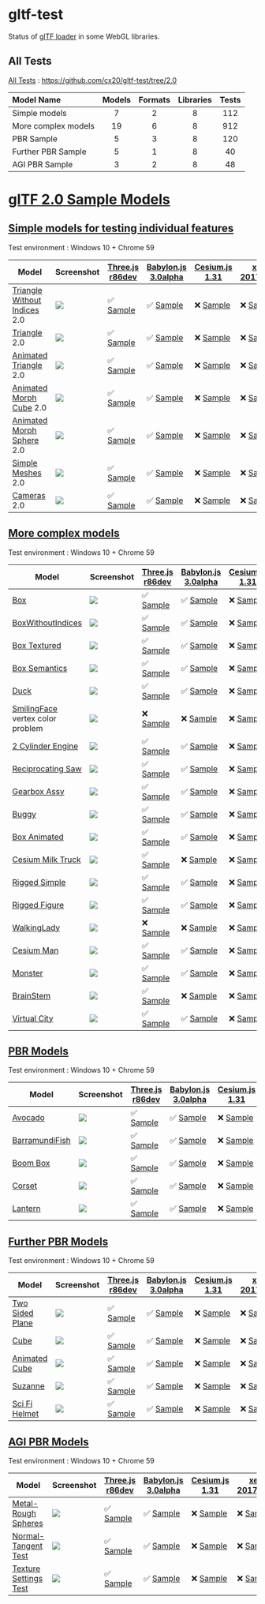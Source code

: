# gltf-test

Status of [glTF loader](https://github.com/KhronosGroup/glTF#webgl-engines) in some WebGL libraries.

## All Tests

[All Tests]( https://cdn.rawgit.com/cx20/gltf-test/0ece75c19338a1e699e7c2e80d115bd76eb2df4d/index.html ) : https://github.com/cx20/gltf-test/tree/2.0

|Model Name           |Models  |Formats  |Libraries|Tests|
|:--------------------|:------:|:-------:|:-------:|:---:|
|Simple models        |   7    |   2     |    8    | 112 |
|More complex models  |  19    |   6     |    8    | 912 |
|PBR Sample           |   5    |   3     |    8    | 120 |
|Further PBR Sample   |   5    |   1     |    8    |  40 |
|AGI PBR Sample       |   3    |   2     |    8    |  48 |


# [glTF 2.0 Sample Models](https://github.com/KhronosGroup/glTF-Sample-Models/blob/master/2.0/README.md#gltf-20-sample-models)

## [Simple models for testing individual features](https://github.com/KhronosGroup/glTF-Sample-Models/blob/master/2.0/README.md#simple-models-for-testing-individual-features)

Test environment : Windows 10 + Chrome 59

|Model                                                                 |Screenshot                                                          |[Three.js r86dev](https://github.com/mrdoob/three.js/tree/dev/examples/js/loaders/GLTF2Loader.js)                                                                                                             |[Babylon.js 3.0alpha](https://github.com/BabylonJS/Babylon.js/tree/master/loaders/src/glTF)                                                                                                                           |[Cesium.js 1.31](https://github.com/AnalyticalGraphicsInc/cesium/)                                                                                                                                      |[xeogl 2017.04.24](https://github.com/xeolabs/xeogl/tree/master/src/models/gltf)                                                                                                             |[GLBoost r2dev](https://github.com/emadurandal/GLBoost/blob/master/src/js/middle_level/loader/GLTFLoader.js)                                                                                                  |[Grimoire.js 2017.06.21](https://github.com/GrimoireGL/grimoirejs-gltf)                                                                                                                                          |
|----------------------------------------------------------------------|--------------------------------------------------------------------|--------------------------------------------------------------------------------------------------------------------------------------------------------------------------------------------------------------|----------------------------------------------------------------------------------------------------------------------------------------------------------------------------------------------------------------------|--------------------------------------------------------------------------------------------------------------------------------------------------------------------------------------------------------|---------------------------------------------------------------------------------------------------------------------------------------------------------------------------------------------|--------------------------------------------------------------------------------------------------------------------------------------------------------------------------------------------------------------|-----------------------------------------------------------------------------------------------------------------------------------------------------------------------------------------------------------------|
|[Triangle Without Indices](tutorialModels/TriangleWithoutIndices) 2.0 |![](tutorialModels/TriangleWithoutIndices/screenshot/screenshot.png)|:white_check_mark: [Sample](https://cdn.rawgit.com/cx20/gltf-test/0ece75c19338a1e699e7c2e80d115bd76eb2df4d/examples/threejs/index.html?category=tutorialModels&model=TriangleWithoutIndices&scale=1&type=glTF)|:white_check_mark: [Sample](https://cdn.rawgit.com/cx20/gltf-test/0ece75c19338a1e699e7c2e80d115bd76eb2df4d/examples/babylonjs/index.html?category=tutorialModels&model=TriangleWithoutIndices&scale=1&type=glTF)      |:x: [Sample](https://cdn.rawgit.com/cx20/gltf-test/0ece75c19338a1e699e7c2e80d115bd76eb2df4d/examples/cesium/index.html?category=tutorialModels&model=TriangleWithoutIndices&scale=1&type=glTF)          |:x: [Sample](https://cdn.rawgit.com/cx20/gltf-test/0ece75c19338a1e699e7c2e80d115bd76eb2df4d/examples/xeogl/index.html?category=tutorialModels&model=TriangleWithoutIndices&scale=1&type=glTF)|:x: [Sample](https://cdn.rawgit.com/cx20/gltf-test/0ece75c19338a1e699e7c2e80d115bd76eb2df4d/examples/glboost/index.html?category=tutorialModels&model=TriangleWithoutIndices&scale=1&type=glTF)               |:white_check_mark: [Sample](https://cdn.rawgit.com/cx20/gltf-test/0ece75c19338a1e699e7c2e80d115bd76eb2df4d/examples/grimoiregl/index.html?category=tutorialModels&model=TriangleWithoutIndices&scale=1&type=glTF)|
|[Triangle](tutorialModels/Triangle) 2.0                               |![](tutorialModels/Triangle/screenshot/screenshot.png)              |:white_check_mark: [Sample](https://cdn.rawgit.com/cx20/gltf-test/0ece75c19338a1e699e7c2e80d115bd76eb2df4d/examples/threejs/index.html?category=tutorialModels&model=Triangle&scale=1&type=glTF)              |:white_check_mark: [Sample](https://cdn.rawgit.com/cx20/gltf-test/0ece75c19338a1e699e7c2e80d115bd76eb2df4d/examples/babylonjs/index.html?category=tutorialModels&model=Triangle&scale=1&type=glTF)                    |:x: [Sample](https://cdn.rawgit.com/cx20/gltf-test/0ece75c19338a1e699e7c2e80d115bd76eb2df4d/examples/cesium/index.html?category=tutorialModels&model=Triangle&scale=1&type=glTF)                        |:x: [Sample](https://cdn.rawgit.com/cx20/gltf-test/0ece75c19338a1e699e7c2e80d115bd76eb2df4d/examples/xeogl/index.html?category=tutorialModels&model=Triangle&scale=1&type=glTF)              |:x: [Sample](https://cdn.rawgit.com/cx20/gltf-test/0ece75c19338a1e699e7c2e80d115bd76eb2df4d/examples/glboost/index.html?category=tutorialModels&model=Triangle&scale=1&type=glTF)                             |:white_check_mark: [Sample](https://cdn.rawgit.com/cx20/gltf-test/0ece75c19338a1e699e7c2e80d115bd76eb2df4d/examples/grimoiregl/index.html?category=tutorialModels&model=Triangle&scale=1&type=glTF)              |
|[Animated Triangle](tutorialModels/AnimatedTriangle) 2.0              |![](tutorialModels/AnimatedTriangle/screenshot/screenshot.gif)      |:white_check_mark: [Sample](https://cdn.rawgit.com/cx20/gltf-test/0ece75c19338a1e699e7c2e80d115bd76eb2df4d/examples/threejs/index.html?category=tutorialModels&model=AnimatedTriangle&scale=1&type=glTF)      |:white_check_mark: [Sample](https://cdn.rawgit.com/cx20/gltf-test/0ece75c19338a1e699e7c2e80d115bd76eb2df4d/examples/babylonjs/index.html?category=tutorialModels&model=AnimatedTriangle&scale=1&type=glTF)            |:x: [Sample](https://cdn.rawgit.com/cx20/gltf-test/0ece75c19338a1e699e7c2e80d115bd76eb2df4d/examples/cesium/index.html?category=tutorialModels&model=AnimatedTriangle&scale=1&type=glTF)                |:x: [Sample](https://cdn.rawgit.com/cx20/gltf-test/0ece75c19338a1e699e7c2e80d115bd76eb2df4d/examples/xeogl/index.html?category=tutorialModels&model=AnimatedTriangle&scale=1&type=glTF)      |:x: [Sample](https://cdn.rawgit.com/cx20/gltf-test/0ece75c19338a1e699e7c2e80d115bd76eb2df4d/examples/glboost/index.html?category=tutorialModels&model=AnimatedTriangle&scale=1&type=glTF)                     |:x: [Sample](https://cdn.rawgit.com/cx20/gltf-test/0ece75c19338a1e699e7c2e80d115bd76eb2df4d/examples/grimoiregl/index.html?category=tutorialModels&model=AnimatedTriangle&scale=1&type=glTF)                     |
|[Animated Morph Cube](tutorialModels/AnimatedMorphCube) 2.0           |![](tutorialModels/AnimatedMorphCube/screenshot/screenshot.gif)     |:white_check_mark: [Sample](https://cdn.rawgit.com/cx20/gltf-test/0ece75c19338a1e699e7c2e80d115bd76eb2df4d/examples/threejs/index.html?category=tutorialModels&model=AnimatedMorphCube&scale=1&type=glTF)     |:white_check_mark: [Sample](https://cdn.rawgit.com/cx20/gltf-test/0ece75c19338a1e699e7c2e80d115bd76eb2df4d/examples/babylonjs/index.html?category=tutorialModels&model=AnimatedMorphCube&scale=1&type=glTF)           |:x: [Sample](https://cdn.rawgit.com/cx20/gltf-test/0ece75c19338a1e699e7c2e80d115bd76eb2df4d/examples/cesium/index.html?category=tutorialModels&model=AnimatedMorphCube&scale=1&type=glTF)               |:x: [Sample](https://cdn.rawgit.com/cx20/gltf-test/0ece75c19338a1e699e7c2e80d115bd76eb2df4d/examples/xeogl/index.html?category=tutorialModels&model=AnimatedMorphCube&scale=1&type=glTF)     |:x: [Sample](https://cdn.rawgit.com/cx20/gltf-test/0ece75c19338a1e699e7c2e80d115bd76eb2df4d/examples/glboost/index.html?category=tutorialModels&model=AnimatedMorphCube&scale=1&type=glTF)                    |:x: [Sample](https://cdn.rawgit.com/cx20/gltf-test/0ece75c19338a1e699e7c2e80d115bd76eb2df4d/examples/grimoiregl/index.html?category=tutorialModels&model=AnimatedMorphCube&scale=1&type=glTF)                    |
|[Animated Morph Sphere](tutorialModels/AnimatedMorphSphere) 2.0       |![](tutorialModels/AnimatedMorphSphere/screenshot/screenshot.gif)   |:white_check_mark: [Sample](https://cdn.rawgit.com/cx20/gltf-test/0ece75c19338a1e699e7c2e80d115bd76eb2df4d/examples/threejs/index.html?category=tutorialModels&model=AnimatedMorphSphere&scale=1&type=glTF)   |:white_check_mark: [Sample](https://cdn.rawgit.com/cx20/gltf-test/0ece75c19338a1e699e7c2e80d115bd76eb2df4d/examples/babylonjs/index.html?category=tutorialModels&model=AnimatedMorphSphere&scale=1&type=glTF)         |:x: [Sample](https://cdn.rawgit.com/cx20/gltf-test/0ece75c19338a1e699e7c2e80d115bd76eb2df4d/examples/cesium/index.html?category=tutorialModels&model=AnimatedMorphSphere&scale=1&type=glTF)             |:x: [Sample](https://cdn.rawgit.com/cx20/gltf-test/0ece75c19338a1e699e7c2e80d115bd76eb2df4d/examples/xeogl/index.html?category=tutorialModels&model=AnimatedMorphSphere&scale=1&type=glTF)   |:x: [Sample](https://cdn.rawgit.com/cx20/gltf-test/0ece75c19338a1e699e7c2e80d115bd76eb2df4d/examples/glboost/index.html?category=tutorialModels&model=AnimatedMorphSphere&scale=1&type=glTF)                  |:x: [Sample](https://cdn.rawgit.com/cx20/gltf-test/0ece75c19338a1e699e7c2e80d115bd76eb2df4d/examples/grimoiregl/index.html?category=tutorialModels&model=AnimatedMorphSphere&scale=1&type=glTF)                  |
|[Simple Meshes](tutorialModels/SimpleMeshes) 2.0                      |![](tutorialModels/SimpleMeshes/screenshot/screenshot.png)          |:white_check_mark: [Sample](https://cdn.rawgit.com/cx20/gltf-test/0ece75c19338a1e699e7c2e80d115bd76eb2df4d/examples/threejs/index.html?category=tutorialModels&model=SimpleMeshes&scale=1&type=glTF)          |:white_check_mark: [Sample](https://cdn.rawgit.com/cx20/gltf-test/0ece75c19338a1e699e7c2e80d115bd76eb2df4d/examples/babylonjs/index.html?category=tutorialModels&model=SimpleMeshes&scale=1&type=glTF)                |:x: [Sample](https://cdn.rawgit.com/cx20/gltf-test/0ece75c19338a1e699e7c2e80d115bd76eb2df4d/examples/cesium/index.html?category=tutorialModels&model=SimpleMeshes&scale=1&type=glTF)                    |:x: [Sample](https://cdn.rawgit.com/cx20/gltf-test/0ece75c19338a1e699e7c2e80d115bd76eb2df4d/examples/xeogl/index.html?category=tutorialModels&model=SimpleMeshes&scale=1&type=glTF)          |:x: [Sample](https://cdn.rawgit.com/cx20/gltf-test/0ece75c19338a1e699e7c2e80d115bd76eb2df4d/examples/glboost/index.html?category=tutorialModels&model=SimpleMeshes&scale=1&type=glTF)                         |:white_check_mark: [Sample](https://cdn.rawgit.com/cx20/gltf-test/0ece75c19338a1e699e7c2e80d115bd76eb2df4d/examples/grimoiregl/index.html?category=tutorialModels&model=SimpleMeshes&scale=1&type=glTF)          |
|[Cameras](tutorialModels/Cameras) 2.0                                 |![](tutorialModels/Cameras/screenshot/screenshot.png)               |:white_check_mark: [Sample](https://cdn.rawgit.com/cx20/gltf-test/0ece75c19338a1e699e7c2e80d115bd76eb2df4d/examples/threejs/index.html?category=tutorialModels&model=Cameras&scale=1&type=glTF)               |:white_check_mark: [Sample](https://cdn.rawgit.com/cx20/gltf-test/0ece75c19338a1e699e7c2e80d115bd76eb2df4d/examples/babylonjs/index.html?category=tutorialModels&model=Cameras&scale=1&type=glTF)                     |:x: [Sample](https://cdn.rawgit.com/cx20/gltf-test/0ece75c19338a1e699e7c2e80d115bd76eb2df4d/examples/cesium/index.html?category=tutorialModels&model=Cameras&scale=1&type=glTF)                         |:x: [Sample](https://cdn.rawgit.com/cx20/gltf-test/0ece75c19338a1e699e7c2e80d115bd76eb2df4d/examples/xeogl/index.html?category=tutorialModels&model=Cameras&scale=1&type=glTF)               |:x: [Sample](https://cdn.rawgit.com/cx20/gltf-test/0ece75c19338a1e699e7c2e80d115bd76eb2df4d/examples/glboost/index.html?category=tutorialModels&model=Cameras&scale=1&type=glTF)                              |:white_check_mark: [Sample](https://cdn.rawgit.com/cx20/gltf-test/0ece75c19338a1e699e7c2e80d115bd76eb2df4d/examples/grimoiregl/index.html?category=tutorialModels&model=Cameras&scale=1&type=glTF)               |

<!--
Since some glTF 2.0 specifications have not been finalized yet, they are excluded from the test.
- SimpleMaterial
- AdvancedMaterial
- SimpleOpacity
- SimpleTexture
- SimpleSkin

|Model                                                                 |Screenshot                                                          |[Three.js r86dev](https://github.com/mrdoob/three.js/tree/dev/examples/js/loaders/GLTF2Loader.js)                                                                                                             |[Babylon.js 3.0alpha](https://github.com/BabylonJS/Babylon.js/tree/master/loaders/src/glTF)                                                                                                                           |[Cesium.js 1.31](https://github.com/AnalyticalGraphicsInc/cesium/)                                                                                                                                      |[xeogl 2017.04.24](https://github.com/xeolabs/xeogl/tree/master/src/models/gltf)                                                                                                             |[GLBoost r2dev](https://github.com/emadurandal/GLBoost/blob/master/src/js/middle_level/loader/GLTFLoader.js)                                                                                                  |[Grimoire.js 2017.06.21](https://github.com/GrimoireGL/grimoirejs-gltf)                                                                                                                           |
|----------------------------------------------------------------------|--------------------------------------------------------------------|--------------------------------------------------------------------------------------------------------------------------------------------------------------------------------------------------------------|----------------------------------------------------------------------------------------------------------------------------------------------------------------------------------------------------------------------|--------------------------------------------------------------------------------------------------------------------------------------------------------------------------------------------------------|---------------------------------------------------------------------------------------------------------------------------------------------------------------------------------------------|--------------------------------------------------------------------------------------------------------------------------------------------------------------------------------------------------------------|--------------------------------------------------------------------------------------------------------------------------------------------------------------------------------------------------|
|[Triangle Without Indices](tutorialModels/TriangleWithoutIndices) 2.0 |![](tutorialModels/TriangleWithoutIndices/screenshot/screenshot.png)|:white_check_mark: [Sample](https://cdn.rawgit.com/cx20/gltf-test/0ece75c19338a1e699e7c2e80d115bd76eb2df4d/examples/threejs/index.html?category=tutorialModels&model=TriangleWithoutIndices&scale=1&type=glTF)|:white_check_mark: [Sample](https://cdn.rawgit.com/cx20/gltf-test/0ece75c19338a1e699e7c2e80d115bd76eb2df4d/examples/babylonjs/index.html?category=tutorialModels&model=TriangleWithoutIndices&scale=1&type=glTF)      |:x: [Sample](https://cdn.rawgit.com/cx20/gltf-test/0ece75c19338a1e699e7c2e80d115bd76eb2df4d/examples/cesium/index.html?category=tutorialModels&model=TriangleWithoutIndices&scale=1&type=glTF)          |:x: [Sample](https://cdn.rawgit.com/cx20/gltf-test/0ece75c19338a1e699e7c2e80d115bd76eb2df4d/examples/xeogl/index.html?category=tutorialModels&model=TriangleWithoutIndices&scale=1&type=glTF)|:x: [Sample](https://cdn.rawgit.com/cx20/gltf-test/0ece75c19338a1e699e7c2e80d115bd76eb2df4d/examples/glboost/index.html?category=tutorialModels&model=TriangleWithoutIndices&scale=1&type=glTF)               |:x: [Sample](https://cdn.rawgit.com/cx20/gltf-test/0ece75c19338a1e699e7c2e80d115bd76eb2df4d/examples/grimoiregl/index.html?category=tutorialModels&model=TriangleWithoutIndices&scale=1&type=glTF)|
|[Triangle](tutorialModels/Triangle) 2.0                               |![](tutorialModels/Triangle/screenshot/screenshot.png)              |:white_check_mark: [Sample](https://cdn.rawgit.com/cx20/gltf-test/0ece75c19338a1e699e7c2e80d115bd76eb2df4d/examples/threejs/index.html?category=tutorialModels&model=Triangle&scale=1&type=glTF)              |:white_check_mark: [Sample](https://cdn.rawgit.com/cx20/gltf-test/0ece75c19338a1e699e7c2e80d115bd76eb2df4d/examples/babylonjs/index.html?category=tutorialModels&model=Triangle&scale=1&type=glTF)                    |:x: [Sample](https://cdn.rawgit.com/cx20/gltf-test/0ece75c19338a1e699e7c2e80d115bd76eb2df4d/examples/cesium/index.html?category=tutorialModels&model=Triangle&scale=1&type=glTF)                        |:x: [Sample](https://cdn.rawgit.com/cx20/gltf-test/0ece75c19338a1e699e7c2e80d115bd76eb2df4d/examples/xeogl/index.html?category=tutorialModels&model=Triangle&scale=1&type=glTF)              |:x: [Sample](https://cdn.rawgit.com/cx20/gltf-test/0ece75c19338a1e699e7c2e80d115bd76eb2df4d/examples/glboost/index.html?category=tutorialModels&model=Triangle&scale=1&type=glTF)                             |:x: [Sample](https://cdn.rawgit.com/cx20/gltf-test/0ece75c19338a1e699e7c2e80d115bd76eb2df4d/examples/grimoiregl/index.html?category=tutorialModels&model=Triangle&scale=1&type=glTF)              |
|[Animated Triangle](tutorialModels/AnimatedTriangle) 2.0              |![](tutorialModels/AnimatedTriangle/screenshot/screenshot.gif)      |:white_check_mark: [Sample](https://cdn.rawgit.com/cx20/gltf-test/0ece75c19338a1e699e7c2e80d115bd76eb2df4d/examples/threejs/index.html?category=tutorialModels&model=AnimatedTriangle&scale=1&type=glTF)      |:x: [Sample](https://cdn.rawgit.com/cx20/gltf-test/0ece75c19338a1e699e7c2e80d115bd76eb2df4d/examples/babylonjs/index.html?category=tutorialModels&model=AnimatedTriangle&scale=1&type=glTF)                           |:x: [Sample](https://cdn.rawgit.com/cx20/gltf-test/0ece75c19338a1e699e7c2e80d115bd76eb2df4d/examples/cesium/index.html?category=tutorialModels&model=AnimatedTriangle&scale=1&type=glTF)                |:x: [Sample](https://cdn.rawgit.com/cx20/gltf-test/0ece75c19338a1e699e7c2e80d115bd76eb2df4d/examples/xeogl/index.html?category=tutorialModels&model=AnimatedTriangle&scale=1&type=glTF)      |:x: [Sample](https://cdn.rawgit.com/cx20/gltf-test/0ece75c19338a1e699e7c2e80d115bd76eb2df4d/examples/glboost/index.html?category=tutorialModels&model=AnimatedTriangle&scale=1&type=glTF)                     |:x: [Sample](https://cdn.rawgit.com/cx20/gltf-test/0ece75c19338a1e699e7c2e80d115bd76eb2df4d/examples/grimoiregl/index.html?category=tutorialModels&model=AnimatedTriangle&scale=1&type=glTF)      |
|[Animated Morph Cube](tutorialModels/AnimatedMorphCube) 2.0           |![](tutorialModels/AnimatedMorphCube/screenshot/screenshot.gif)     |:white_check_mark: [Sample](https://cdn.rawgit.com/cx20/gltf-test/0ece75c19338a1e699e7c2e80d115bd76eb2df4d/examples/threejs/index.html?category=tutorialModels&model=AnimatedMorphCube&scale=1&type=glTF)     |:white_check_mark: [Sample](https://cdn.rawgit.com/cx20/gltf-test/0ece75c19338a1e699e7c2e80d115bd76eb2df4d/examples/babylonjs/index.html?category=tutorialModels&model=AnimatedMorphCube&scale=1&type=glTF)           |:x: [Sample](https://cdn.rawgit.com/cx20/gltf-test/0ece75c19338a1e699e7c2e80d115bd76eb2df4d/examples/cesium/index.html?category=tutorialModels&model=AnimatedMorphCube&scale=1&type=glTF)               |:x: [Sample](https://cdn.rawgit.com/cx20/gltf-test/0ece75c19338a1e699e7c2e80d115bd76eb2df4d/examples/xeogl/index.html?category=tutorialModels&model=AnimatedMorphCube&scale=1&type=glTF)     |:x: [Sample](https://cdn.rawgit.com/cx20/gltf-test/0ece75c19338a1e699e7c2e80d115bd76eb2df4d/examples/glboost/index.html?category=tutorialModels&model=AnimatedMorphCube&scale=1&type=glTF)                    |:x: [Sample](https://cdn.rawgit.com/cx20/gltf-test/0ece75c19338a1e699e7c2e80d115bd76eb2df4d/examples/grimoiregl/index.html?category=tutorialModels&model=AnimatedMorphCube&scale=1&type=glTF)     |
|[Animated Morph Sphere](tutorialModels/AnimatedMorphSphere) 2.0       |![](tutorialModels/AnimatedMorphSphere/screenshot/screenshot.gif)   |:white_check_mark: [Sample](https://cdn.rawgit.com/cx20/gltf-test/0ece75c19338a1e699e7c2e80d115bd76eb2df4d/examples/threejs/index.html?category=tutorialModels&model=AnimatedMorphSphere&scale=1&type=glTF)   |:white_check_mark: [Sample](https://cdn.rawgit.com/cx20/gltf-test/0ece75c19338a1e699e7c2e80d115bd76eb2df4d/examples/babylonjs/index.html?category=tutorialModels&model=AnimatedMorphSphere&scale=1&type=glTF)         |:x: [Sample](https://cdn.rawgit.com/cx20/gltf-test/0ece75c19338a1e699e7c2e80d115bd76eb2df4d/examples/cesium/index.html?category=tutorialModels&model=AnimatedMorphSphere&scale=1&type=glTF)             |:x: [Sample](https://cdn.rawgit.com/cx20/gltf-test/0ece75c19338a1e699e7c2e80d115bd76eb2df4d/examples/xeogl/index.html?category=tutorialModels&model=AnimatedMorphSphere&scale=1&type=glTF)   |:x: [Sample](https://cdn.rawgit.com/cx20/gltf-test/0ece75c19338a1e699e7c2e80d115bd76eb2df4d/examples/glboost/index.html?category=tutorialModels&model=AnimatedMorphSphere&scale=1&type=glTF)                  |:x: [Sample](https://cdn.rawgit.com/cx20/gltf-test/0ece75c19338a1e699e7c2e80d115bd76eb2df4d/examples/grimoiregl/index.html?category=tutorialModels&model=AnimatedMorphSphere&scale=1&type=glTF)   |
|[Simple Material](tutorialModels/SimpleMaterial) 2.0                  |![](tutorialModels/SimpleMaterial/screenshot/screenshot.png)        |:x: [Sample](https://cdn.rawgit.com/cx20/gltf-test/0ece75c19338a1e699e7c2e80d115bd76eb2df4d/examples/threejs/index.html?category=tutorialModels&model=SimpleMaterial&scale=1&type=glTF)                       |:x: [Sample](https://cdn.rawgit.com/cx20/gltf-test/0ece75c19338a1e699e7c2e80d115bd76eb2df4d/examples/babylonjs/index.html?category=tutorialModels&model=SimpleMaterial&scale=1&type=glTF)                             |:x: [Sample](https://cdn.rawgit.com/cx20/gltf-test/0ece75c19338a1e699e7c2e80d115bd76eb2df4d/examples/cesium/index.html?category=tutorialModels&model=SimpleMaterial&scale=1&type=glTF)                  |:x: [Sample](https://cdn.rawgit.com/cx20/gltf-test/0ece75c19338a1e699e7c2e80d115bd76eb2df4d/examples/xeogl/index.html?category=tutorialModels&model=SimpleMaterial&scale=1&type=glTF)        |:x: [Sample](https://cdn.rawgit.com/cx20/gltf-test/0ece75c19338a1e699e7c2e80d115bd76eb2df4d/examples/glboost/index.html?category=tutorialModels&model=SimpleMaterial&scale=1&type=glTF)                       |:x: [Sample](https://cdn.rawgit.com/cx20/gltf-test/0ece75c19338a1e699e7c2e80d115bd76eb2df4d/examples/grimoiregl/index.html?category=tutorialModels&model=SimpleMaterial&scale=1&type=glTF)        |
|[Simple Meshes](tutorialModels/SimpleMeshes) 2.0                      |![](tutorialModels/SimpleMeshes/screenshot/screenshot.png)          |:white_check_mark: [Sample](https://cdn.rawgit.com/cx20/gltf-test/0ece75c19338a1e699e7c2e80d115bd76eb2df4d/examples/threejs/index.html?category=tutorialModels&model=SimpleMeshes&scale=1&type=glTF)          |:white_check_mark: [Sample](https://cdn.rawgit.com/cx20/gltf-test/0ece75c19338a1e699e7c2e80d115bd76eb2df4d/examples/babylonjs/index.html?category=tutorialModels&model=SimpleMeshes&scale=1&type=glTF)                |:x: [Sample](https://cdn.rawgit.com/cx20/gltf-test/0ece75c19338a1e699e7c2e80d115bd76eb2df4d/examples/cesium/index.html?category=tutorialModels&model=SimpleMeshes&scale=1&type=glTF)                    |:x: [Sample](https://cdn.rawgit.com/cx20/gltf-test/0ece75c19338a1e699e7c2e80d115bd76eb2df4d/examples/xeogl/index.html?category=tutorialModels&model=SimpleMeshes&scale=1&type=glTF)          |:x: [Sample](https://cdn.rawgit.com/cx20/gltf-test/0ece75c19338a1e699e7c2e80d115bd76eb2df4d/examples/glboost/index.html?category=tutorialModels&model=SimpleMeshes&scale=1&type=glTF)                         |:x: [Sample](https://cdn.rawgit.com/cx20/gltf-test/0ece75c19338a1e699e7c2e80d115bd76eb2df4d/examples/grimoiregl/index.html?category=tutorialModels&model=SimpleMeshes&scale=1&type=glTF)          |
|[Advanced Material](tutorialModels/AdvancedMaterial) 1.1              |![](tutorialModels/AdvancedMaterial/screenshot/screenshot.png)      |:white_check_mark: [Sample](https://cdn.rawgit.com/cx20/gltf-test/0ece75c19338a1e699e7c2e80d115bd76eb2df4d/examples/threejs/index.html?category=tutorialModels&model=AdvancedMaterial&scale=1&type=glTF)      |:white_check_mark: [Sample](https://cdn.rawgit.com/cx20/gltf-test/0ece75c19338a1e699e7c2e80d115bd76eb2df4d/examples/babylonjs/index.html?category=tutorialModels&model=AdvancedMaterial&scale=1&type=glTF)            |:x: [Sample](https://cdn.rawgit.com/cx20/gltf-test/0ece75c19338a1e699e7c2e80d115bd76eb2df4d/examples/cesium/index.html?category=tutorialModels&model=AdvancedMaterial&scale=1&type=glTF)                |:x: [Sample](https://cdn.rawgit.com/cx20/gltf-test/0ece75c19338a1e699e7c2e80d115bd76eb2df4d/examples/xeogl/index.html?category=tutorialModels&model=AdvancedMaterial&scale=1&type=glTF)      |:white_check_mark: [Sample](https://cdn.rawgit.com/cx20/gltf-test/0ece75c19338a1e699e7c2e80d115bd76eb2df4d/examples/glboost/index.html?category=tutorialModels&model=AdvancedMaterial&scale=1&type=glTF)      |:x: [Sample](https://cdn.rawgit.com/cx20/gltf-test/0ece75c19338a1e699e7c2e80d115bd76eb2df4d/examples/grimoiregl/index.html?category=tutorialModels&model=AdvancedMaterial&scale=1&type=glTF)      |
|[Simple Opacity](tutorialModels/SimpleOpacity) 1.1                    |![](tutorialModels/SimpleOpacity/screenshot/screenshot.png)         |:white_check_mark: [Sample](https://cdn.rawgit.com/cx20/gltf-test/0ece75c19338a1e699e7c2e80d115bd76eb2df4d/examples/threejs/index.html?category=tutorialModels&model=SimpleOpacity&scale=1&type=glTF)         |:white_check_mark: [Sample](https://cdn.rawgit.com/cx20/gltf-test/0ece75c19338a1e699e7c2e80d115bd76eb2df4d/examples/babylonjs/index.html?category=tutorialModels&model=SimpleOpacity&scale=1&type=glTF)               |:x: [Sample](https://cdn.rawgit.com/cx20/gltf-test/0ece75c19338a1e699e7c2e80d115bd76eb2df4d/examples/cesium/index.html?category=tutorialModels&model=SimpleOpacity&scale=1&type=glTF)                   |:x: [Sample](https://cdn.rawgit.com/cx20/gltf-test/0ece75c19338a1e699e7c2e80d115bd76eb2df4d/examples/xeogl/index.html?category=tutorialModels&model=SimpleOpacity&scale=1&type=glTF)         |:white_check_mark: [Sample](https://cdn.rawgit.com/cx20/gltf-test/0ece75c19338a1e699e7c2e80d115bd76eb2df4d/examples/glboost/index.html?category=tutorialModels&model=SimpleOpacity&scale=1&type=glTF)         |:x: [Sample](https://cdn.rawgit.com/cx20/gltf-test/0ece75c19338a1e699e7c2e80d115bd76eb2df4d/examples/grimoiregl/index.html?category=tutorialModels&model=SimpleOpacity&scale=1&type=glTF)         |
|[Simple Texture](tutorialModels/SimpleTexture) 2.0.0                  |![](tutorialModels/SimpleTexture/screenshot/screenshot.png)         |:x: [Sample](https://cdn.rawgit.com/cx20/gltf-test/0ece75c19338a1e699e7c2e80d115bd76eb2df4d/examples/threejs/index.html?category=tutorialModels&model=SimpleTexture&scale=1&type=glTF)                        |:x: [Sample](https://cdn.rawgit.com/cx20/gltf-test/0ece75c19338a1e699e7c2e80d115bd76eb2df4d/examples/babylonjs/index.html?category=tutorialModels&model=SimpleTexture&scale=1&type=glTF)                              |:x: [Sample](https://cdn.rawgit.com/cx20/gltf-test/0ece75c19338a1e699e7c2e80d115bd76eb2df4d/examples/cesium/index.html?category=tutorialModels&model=SimpleTexture&scale=1&type=glTF)                   |:x: [Sample](https://cdn.rawgit.com/cx20/gltf-test/0ece75c19338a1e699e7c2e80d115bd76eb2df4d/examples/xeogl/index.html?category=tutorialModels&model=SimpleTexture&scale=1&type=glTF)         |:x: [Sample](https://cdn.rawgit.com/cx20/gltf-test/0ece75c19338a1e699e7c2e80d115bd76eb2df4d/examples/glboost/index.html?category=tutorialModels&model=SimpleTexture&scale=1&type=glTF)                        |:x: [Sample](https://cdn.rawgit.com/cx20/gltf-test/0ece75c19338a1e699e7c2e80d115bd76eb2df4d/examples/grimoiregl/index.html?category=tutorialModels&model=SimpleTexture&scale=1&type=glTF)         |
|[Cameras](tutorialModels/Cameras) 2.0                                 |![](tutorialModels/Cameras/screenshot/screenshot.png)               |:white_check_mark: [Sample](https://cdn.rawgit.com/cx20/gltf-test/0ece75c19338a1e699e7c2e80d115bd76eb2df4d/examples/threejs/index.html?category=tutorialModels&model=Cameras&scale=1&type=glTF)               |:white_check_mark: [Sample](https://cdn.rawgit.com/cx20/gltf-test/0ece75c19338a1e699e7c2e80d115bd76eb2df4d/examples/babylonjs/index.html?category=tutorialModels&model=Cameras&scale=1&type=glTF)                     |:x: [Sample](https://cdn.rawgit.com/cx20/gltf-test/0ece75c19338a1e699e7c2e80d115bd76eb2df4d/examples/cesium/index.html?category=tutorialModels&model=Cameras&scale=1&type=glTF)                         |:x: [Sample](https://cdn.rawgit.com/cx20/gltf-test/0ece75c19338a1e699e7c2e80d115bd76eb2df4d/examples/xeogl/index.html?category=tutorialModels&model=Cameras&scale=1&type=glTF)               |:x: [Sample](https://cdn.rawgit.com/cx20/gltf-test/0ece75c19338a1e699e7c2e80d115bd76eb2df4d/examples/glboost/index.html?category=tutorialModels&model=Cameras&scale=1&type=glTF)                              |:x: [Sample](https://cdn.rawgit.com/cx20/gltf-test/0ece75c19338a1e699e7c2e80d115bd76eb2df4d/examples/grimoiregl/index.html?category=tutorialModels&model=Cameras&scale=1&type=glTF)               |
|[Simple Skin](tutorialModels/SimpleSkin) 1.1                          |![](tutorialModels/SimpleSkin/screenshot/screenshot.gif)            |:white_check_mark: [Sample](https://cdn.rawgit.com/cx20/gltf-test/0ece75c19338a1e699e7c2e80d115bd76eb2df4d/examples/threejs/index.html?category=tutorialModels&model=SimpleSkin&scale=1&type=glTF)            |:white_check_mark: [Sample](https://cdn.rawgit.com/cx20/gltf-test/0ece75c19338a1e699e7c2e80d115bd76eb2df4d/examples/babylonjs/index.html?category=tutorialModels&model=SimpleSkin&scale=1&type=glTF)                  |:x: [Sample](https://cdn.rawgit.com/cx20/gltf-test/0ece75c19338a1e699e7c2e80d115bd76eb2df4d/examples/cesium/index.html?category=tutorialModels&model=SimpleSkin&scale=1&type=glTF)                      |:x: [Sample](https://cdn.rawgit.com/cx20/gltf-test/0ece75c19338a1e699e7c2e80d115bd76eb2df4d/examples/xeogl/index.html?category=tutorialModels&model=SimpleSkin&scale=1&type=glTF)            |:white_check_mark: [Sample](https://cdn.rawgit.com/cx20/gltf-test/0ece75c19338a1e699e7c2e80d115bd76eb2df4d/examples/glboost/index.html?category=tutorialModels&model=SimpleSkin&scale=1&type=glTF)            |:x: [Sample](https://cdn.rawgit.com/cx20/gltf-test/0ece75c19338a1e699e7c2e80d115bd76eb2df4d/examples/grimoiregl/index.html?category=tutorialModels&model=SimpleSkin&scale=1&type=glTF)            |
-->


## [More complex models](https://github.com/KhronosGroup/glTF-Sample-Models/blob/master/2.0/README.md#more-complex-models)

Test environment : Windows 10 + Chrome 59

|Model                                               |Screenshot                                                    |[Three.js r86dev](https://github.com/mrdoob/three.js/tree/dev/examples/js/loaders/GLTF2Loader.js)                                                                           |[Babylon.js 3.0alpha](https://github.com/BabylonJS/Babylon.js/tree/master/loaders/src/glTF)                                                                                                     |[Cesium.js 1.31](https://github.com/AnalyticalGraphicsInc/cesium/)                                                                                             |[xeogl 2017.04.24](https://github.com/xeolabs/xeogl/tree/master/src/models/gltf)                                                                                             |[GLBoost r2dev](https://github.com/emadurandal/GLBoost/blob/master/src/js/middle_level/loader/GLTFLoader.js)                                                                     |[Grimoire.js 2017.06.21](https://github.com/GrimoireGL/grimoirejs-gltf)                                                                                                             |
|----------------------------------------------------|--------------------------------------------------------------|----------------------------------------------------------------------------------------------------------------------------------------------------------------------------|------------------------------------------------------------------------------------------------------------------------------------------------------------------------------------------------|---------------------------------------------------------------------------------------------------------------------------------------------------------------|-----------------------------------------------------------------------------------------------------------------------------------------------------------------------------|---------------------------------------------------------------------------------------------------------------------------------------------------------------------------------|------------------------------------------------------------------------------------------------------------------------------------------------------------------------------------|
|[Box](sampleModels/Box)                             |![](sampleModels/Box/screenshot/screenshot.png)               |:white_check_mark: [Sample](https://cdn.rawgit.com/cx20/gltf-test/0ece75c19338a1e699e7c2e80d115bd76eb2df4d/examples/threejs/index.html?model=Box&scale=1)                   |:white_check_mark: [Sample](https://cdn.rawgit.com/cx20/gltf-test/0ece75c19338a1e699e7c2e80d115bd76eb2df4d/examples/babylonjs/index.html?model=Box&scale=1)                                     |:x: [Sample](https://cdn.rawgit.com/cx20/gltf-test/0ece75c19338a1e699e7c2e80d115bd76eb2df4d/examples/cesium/index.html?model=Box)               |:x: [Sample](https://cdn.rawgit.com/cx20/gltf-test/0ece75c19338a1e699e7c2e80d115bd76eb2df4d/examples/xeogl/index.html?model=Box&scale=1)                                                    |:x: [Sample](https://cdn.rawgit.com/cx20/gltf-test/0ece75c19338a1e699e7c2e80d115bd76eb2df4d/examples/glboost/index.html?model=Box&scale=1)                                       |:white_check_mark: [Sample](https://cdn.rawgit.com/cx20/gltf-test/0ece75c19338a1e699e7c2e80d115bd76eb2df4d/examples/grimoiregl/index.html?model=Box&scale=1)                        |
|[BoxWithoutIndices](sampleModels/BoxWithoutIndices) |![](sampleModels/BoxWithoutIndices/screenshot/screenshot.png) |:white_check_mark: [Sample](https://cdn.rawgit.com/cx20/gltf-test/0ece75c19338a1e699e7c2e80d115bd76eb2df4d/examples/threejs/index.html?model=BoxWithoutIndices&scale=1)     |:white_check_mark: [Sample](https://cdn.rawgit.com/cx20/gltf-test/0ece75c19338a1e699e7c2e80d115bd76eb2df4d/examples/babylonjs/index.html?model=BoxWithoutIndices&scale=1)                       |:x: [Sample](https://cdn.rawgit.com/cx20/gltf-test/0ece75c19338a1e699e7c2e80d115bd76eb2df4d/examples/cesium/index.html?model=BoxWithoutIndices) |:x: [Sample](https://cdn.rawgit.com/cx20/gltf-test/0ece75c19338a1e699e7c2e80d115bd76eb2df4d/examples/xeogl/index.html?model=BoxWithoutIndices&scale=1)                                      |:x: [Sample](https://cdn.rawgit.com/cx20/gltf-test/0ece75c19338a1e699e7c2e80d115bd76eb2df4d/examples/glboost/index.html?model=BoxWithoutIndices&scale=1)                         |:white_check_mark: [Sample](https://cdn.rawgit.com/cx20/gltf-test/0ece75c19338a1e699e7c2e80d115bd76eb2df4d/examples/grimoiregl/index.html?model=BoxWithoutIndices&scale=1)          |
|[Box Textured](sampleModels/BoxTextured)            |![](sampleModels/BoxTextured/screenshot/screenshot.png)       |:white_check_mark: [Sample](https://cdn.rawgit.com/cx20/gltf-test/0ece75c19338a1e699e7c2e80d115bd76eb2df4d/examples/threejs/index.html?model=BoxTextured&scale=1)           |:white_check_mark: [Sample](https://cdn.rawgit.com/cx20/gltf-test/0ece75c19338a1e699e7c2e80d115bd76eb2df4d/examples/babylonjs/index.html?model=BoxTextured&scale=1)                             |:x: [Sample](https://cdn.rawgit.com/cx20/gltf-test/0ece75c19338a1e699e7c2e80d115bd76eb2df4d/examples/cesium/index.html?model=BoxTextured)       |:x: [Sample](https://cdn.rawgit.com/cx20/gltf-test/0ece75c19338a1e699e7c2e80d115bd76eb2df4d/examples/xeogl/index.html?model=BoxTextured&scale=1)                                            |:x: [Sample](https://cdn.rawgit.com/cx20/gltf-test/0ece75c19338a1e699e7c2e80d115bd76eb2df4d/examples/glboost/index.html?model=BoxTextured&scale=1)                               |:white_check_mark: [Sample](https://cdn.rawgit.com/cx20/gltf-test/0ece75c19338a1e699e7c2e80d115bd76eb2df4d/examples/grimoiregl/index.html?model=BoxTextured&scale=1)                |
|[Box Semantics](sampleModels/BoxSemantics)          |![](sampleModels/BoxSemantics/screenshot/screenshot.png)      |:white_check_mark: [Sample](https://cdn.rawgit.com/cx20/gltf-test/0ece75c19338a1e699e7c2e80d115bd76eb2df4d/examples/threejs/index.html?model=BoxSemantics&scale=1)          |:white_check_mark: [Sample](https://cdn.rawgit.com/cx20/gltf-test/0ece75c19338a1e699e7c2e80d115bd76eb2df4d/examples/babylonjs/index.html?model=BoxSemantics&scale=1)                            |:x: [Sample](https://cdn.rawgit.com/cx20/gltf-test/0ece75c19338a1e699e7c2e80d115bd76eb2df4d/examples/cesium/index.html?model=BoxSemantics)      |:x: [Sample](https://cdn.rawgit.com/cx20/gltf-test/0ece75c19338a1e699e7c2e80d115bd76eb2df4d/examples/xeogl/index.html?model=BoxSemantics&scale=1)                                           |:x: [Sample](https://cdn.rawgit.com/cx20/gltf-test/0ece75c19338a1e699e7c2e80d115bd76eb2df4d/examples/glboost/index.html?model=BoxSemantics&scale=1)                              |:white_check_mark: [Sample](https://cdn.rawgit.com/cx20/gltf-test/0ece75c19338a1e699e7c2e80d115bd76eb2df4d/examples/grimoiregl/index.html?model=BoxSemantics&scale=1)               |
|[Duck](sampleModels/Duck)                           |![](sampleModels/Duck/screenshot/screenshot.png)              |:white_check_mark: [Sample](https://cdn.rawgit.com/cx20/gltf-test/0ece75c19338a1e699e7c2e80d115bd76eb2df4d/examples/threejs/index.html?model=Duck&scale=1)                  |:white_check_mark: [Sample](https://cdn.rawgit.com/cx20/gltf-test/0ece75c19338a1e699e7c2e80d115bd76eb2df4d/examples/babylonjs/index.html?model=Duck&scale=1)                                    |:x: [Sample](https://cdn.rawgit.com/cx20/gltf-test/0ece75c19338a1e699e7c2e80d115bd76eb2df4d/examples/cesium/index.html?model=Duck)              |:x: [Sample](https://cdn.rawgit.com/cx20/gltf-test/0ece75c19338a1e699e7c2e80d115bd76eb2df4d/examples/xeogl/index.html?model=Duck&scale=1)                                                   |:x: [Sample](https://cdn.rawgit.com/cx20/gltf-test/0ece75c19338a1e699e7c2e80d115bd76eb2df4d/examples/glboost/index.html?model=Duck&scale=1)                                      |:white_check_mark: [Sample](https://cdn.rawgit.com/cx20/gltf-test/0ece75c19338a1e699e7c2e80d115bd76eb2df4d/examples/grimoiregl/index.html?model=Duck&scale=1)                       |
|[SmilingFace](sampleModels/SmilingFace) vertex color problem|![](sampleModels/SmilingFace/screenshot/screenshot.png)|:x: [Sample](https://cdn.rawgit.com/cx20/gltf-test/0ece75c19338a1e699e7c2e80d115bd76eb2df4d/examples/threejs/index.html?model=SmilingFace&scale=1.0)                        |:x: [Sample](https://cdn.rawgit.com/cx20/gltf-test/0ece75c19338a1e699e7c2e80d115bd76eb2df4d/examples/babylonjs/index.html?model=SmilingFace&scale=1.0)                                          |:x: [Sample](https://cdn.rawgit.com/cx20/gltf-test/0ece75c19338a1e699e7c2e80d115bd76eb2df4d/examples/cesium/index.html?model=SmilingFace)       |:x: [Sample](https://cdn.rawgit.com/cx20/gltf-test/0ece75c19338a1e699e7c2e80d115bd76eb2df4d/examples/xeogl/index.html?model=SmilingFace&scale=1.0)                                          |:x: [Sample](https://cdn.rawgit.com/cx20/gltf-test/0ece75c19338a1e699e7c2e80d115bd76eb2df4d/examples/glboost/index.html?model=SmilingFace&scale=1.0)                             |:white_check_mark: [Sample](https://cdn.rawgit.com/cx20/gltf-test/0ece75c19338a1e699e7c2e80d115bd76eb2df4d/examples/grimoiregl/index.html?model=SmilingFace&scale=1.0)              |
|[2 Cylinder Engine](sampleModels/2CylinderEngine)   |![](sampleModels/2CylinderEngine/screenshot/screenshot.png)   |:white_check_mark: [Sample](https://cdn.rawgit.com/cx20/gltf-test/0ece75c19338a1e699e7c2e80d115bd76eb2df4d/examples/threejs/index.html?model=2CylinderEngine&scale=0.005)   |:white_check_mark: [Sample](https://cdn.rawgit.com/cx20/gltf-test/0ece75c19338a1e699e7c2e80d115bd76eb2df4d/examples/babylonjs/index.html?model=2CylinderEngine&scale=0.005)                     |:x: [Sample](https://cdn.rawgit.com/cx20/gltf-test/0ece75c19338a1e699e7c2e80d115bd76eb2df4d/examples/cesium/index.html?model=2CylinderEngine)   |:x: [Sample](https://cdn.rawgit.com/cx20/gltf-test/0ece75c19338a1e699e7c2e80d115bd76eb2df4d/examples/xeogl/index.html?model=2CylinderEngine&scale=0.005)                                    |:x: [Sample](https://cdn.rawgit.com/cx20/gltf-test/0ece75c19338a1e699e7c2e80d115bd76eb2df4d/examples/glboost/index.html?model=2CylinderEngine&scale=0.005)                       |:white_check_mark: [Sample](https://cdn.rawgit.com/cx20/gltf-test/0ece75c19338a1e699e7c2e80d115bd76eb2df4d/examples/grimoiregl/index.html?model=2CylinderEngine&scale=0.005)        |
|[Reciprocating Saw](sampleModels/ReciprocatingSaw)  |![](sampleModels/ReciprocatingSaw/screenshot/screenshot.png)  |:white_check_mark: [Sample](https://cdn.rawgit.com/cx20/gltf-test/0ece75c19338a1e699e7c2e80d115bd76eb2df4d/examples/threejs/index.html?model=ReciprocatingSaw&scale=0.01)   |:white_check_mark: [Sample](https://cdn.rawgit.com/cx20/gltf-test/0ece75c19338a1e699e7c2e80d115bd76eb2df4d/examples/babylonjs/index.html?model=ReciprocatingSaw&scale=0.01)                     |:x: [Sample](https://cdn.rawgit.com/cx20/gltf-test/0ece75c19338a1e699e7c2e80d115bd76eb2df4d/examples/cesium/index.html?model=ReciprocatingSaw)  |:x: [Sample](https://cdn.rawgit.com/cx20/gltf-test/0ece75c19338a1e699e7c2e80d115bd76eb2df4d/examples/xeogl/index.html?model=ReciprocatingSaw&scale=0.01)                                    |:x: [Sample](https://cdn.rawgit.com/cx20/gltf-test/0ece75c19338a1e699e7c2e80d115bd76eb2df4d/examples/glboost/index.html?model=ReciprocatingSaw&scale=0.01)                       |:white_check_mark: [Sample](https://cdn.rawgit.com/cx20/gltf-test/0ece75c19338a1e699e7c2e80d115bd76eb2df4d/examples/grimoiregl/index.html?model=ReciprocatingSaw&scale=0.01)        |
|[Gearbox Assy](sampleModels/GearboxAssy)            |![](sampleModels/GearboxAssy/screenshot/screenshot.png)       |:white_check_mark: [Sample](https://cdn.rawgit.com/cx20/gltf-test/0ece75c19338a1e699e7c2e80d115bd76eb2df4d/examples/threejs/index.html?model=GearboxAssy&scale=1)           |:white_check_mark: [Sample](https://cdn.rawgit.com/cx20/gltf-test/0ece75c19338a1e699e7c2e80d115bd76eb2df4d/examples/babylonjs/index.html?model=GearboxAssy&scale=1)                             |:x: [Sample](https://cdn.rawgit.com/cx20/gltf-test/0ece75c19338a1e699e7c2e80d115bd76eb2df4d/examples/cesium/index.html?model=GearboxAssy)       |:x: [Sample](https://cdn.rawgit.com/cx20/gltf-test/0ece75c19338a1e699e7c2e80d115bd76eb2df4d/examples/xeogl/index.html?model=GearboxAssy&scale=1)                                            |:x: [Sample](https://cdn.rawgit.com/cx20/gltf-test/0ece75c19338a1e699e7c2e80d115bd76eb2df4d/examples/glboost/index.html?model=GearboxAssy&scale=1)                               |:white_check_mark: [Sample](https://cdn.rawgit.com/cx20/gltf-test/0ece75c19338a1e699e7c2e80d115bd76eb2df4d/examples/grimoiregl/index.html?model=GearboxAssy&scale=1)                |
|[Buggy](sampleModels/Buggy)                         |![](sampleModels/Buggy/screenshot/screenshot.png)             |:white_check_mark: [Sample](https://cdn.rawgit.com/cx20/gltf-test/0ece75c19338a1e699e7c2e80d115bd76eb2df4d/examples/threejs/index.html?model=Buggy&scale=0.02)              |:white_check_mark: [Sample](https://cdn.rawgit.com/cx20/gltf-test/0ece75c19338a1e699e7c2e80d115bd76eb2df4d/examples/babylonjs/index.html?model=Buggy&scale=0.02)                                |:x: [Sample](https://cdn.rawgit.com/cx20/gltf-test/0ece75c19338a1e699e7c2e80d115bd76eb2df4d/examples/cesium/index.html?model=Buggy)             |:x: [Sample](https://cdn.rawgit.com/cx20/gltf-test/0ece75c19338a1e699e7c2e80d115bd76eb2df4d/examples/xeogl/index.html?model=Buggy&scale=0.02)                                               |:x: [Sample](https://cdn.rawgit.com/cx20/gltf-test/0ece75c19338a1e699e7c2e80d115bd76eb2df4d/examples/glboost/index.html?model=Buggy&scale=0.02)                                  |:x: [Sample](https://cdn.rawgit.com/cx20/gltf-test/0ece75c19338a1e699e7c2e80d115bd76eb2df4d/examples/grimoiregl/index.html?model=Buggy&scale=0.02)                                  |
|[Box Animated](sampleModels/BoxAnimated)            |![](sampleModels/BoxAnimated/screenshot/screenshot.gif)       |:white_check_mark: [Sample](https://cdn.rawgit.com/cx20/gltf-test/0ece75c19338a1e699e7c2e80d115bd76eb2df4d/examples/threejs/index.html?model=BoxAnimated&scale=0.5)         |:white_check_mark: [Sample](https://cdn.rawgit.com/cx20/gltf-test/0ece75c19338a1e699e7c2e80d115bd76eb2df4d/examples/babylonjs/index.html?model=BoxAnimated&scale=0.5)                           |:x: [Sample](https://cdn.rawgit.com/cx20/gltf-test/0ece75c19338a1e699e7c2e80d115bd76eb2df4d/examples/cesium/index.html?model=BoxAnimated)                      |:x: [Sample](https://cdn.rawgit.com/cx20/gltf-test/0ece75c19338a1e699e7c2e80d115bd76eb2df4d/examples/xeogl/index.html?model=BoxAnimated&scale=0.5)                           |:x: [Sample](https://cdn.rawgit.com/cx20/gltf-test/0ece75c19338a1e699e7c2e80d115bd76eb2df4d/examples/glboost/index.html?model=BoxAnimated&scale=0.5)                             |:white_check_mark: [Sample](https://cdn.rawgit.com/cx20/gltf-test/0ece75c19338a1e699e7c2e80d115bd76eb2df4d/examples/grimoiregl/index.html?model=BoxAnimated&scale=0.5)              |
|[Cesium Milk Truck](sampleModels/CesiumMilkTruck)   |![](sampleModels/CesiumMilkTruck/screenshot/screenshot.gif)   |:white_check_mark: [Sample](https://cdn.rawgit.com/cx20/gltf-test/0ece75c19338a1e699e7c2e80d115bd76eb2df4d/examples/threejs/index.html?model=CesiumMilkTruck&scale=0.5)     |:x: [Sample](https://cdn.rawgit.com/cx20/gltf-test/0ece75c19338a1e699e7c2e80d115bd76eb2df4d/examples/babylonjs/index.html?model=CesiumMilkTruck&scale=0.5)                                      |:x: [Sample](https://cdn.rawgit.com/cx20/gltf-test/0ece75c19338a1e699e7c2e80d115bd76eb2df4d/examples/cesium/index.html?model=CesiumMilkTruck)                  |:x: [Sample](https://cdn.rawgit.com/cx20/gltf-test/0ece75c19338a1e699e7c2e80d115bd76eb2df4d/examples/xeogl/index.html?model=CesiumMilkTruck&scale=0.5)                       |:x: [Sample](https://cdn.rawgit.com/cx20/gltf-test/0ece75c19338a1e699e7c2e80d115bd76eb2df4d/examples/glboost/index.html?model=CesiumMilkTruck&scale=0.5)                         |:white_check_mark: [Sample](https://cdn.rawgit.com/cx20/gltf-test/0ece75c19338a1e699e7c2e80d115bd76eb2df4d/examples/grimoiregl/index.html?model=CesiumMilkTruck&scale=0.5)          |
|[Rigged Simple](sampleModels/RiggedSimple)          |![](sampleModels/RiggedSimple/screenshot/screenshot.gif)      |:white_check_mark: [Sample](https://cdn.rawgit.com/cx20/gltf-test/0ece75c19338a1e699e7c2e80d115bd76eb2df4d/examples/threejs/index.html?model=RiggedSimple&scale=0.2)        |:white_check_mark: [Sample](https://cdn.rawgit.com/cx20/gltf-test/0ece75c19338a1e699e7c2e80d115bd76eb2df4d/examples/babylonjs/index.html?model=RiggedSimple&scale=0.2)                          |:x: [Sample](https://cdn.rawgit.com/cx20/gltf-test/0ece75c19338a1e699e7c2e80d115bd76eb2df4d/examples/cesium/index.html?model=RiggedSimple)                     |:x: [Sample](https://cdn.rawgit.com/cx20/gltf-test/0ece75c19338a1e699e7c2e80d115bd76eb2df4d/examples/xeogl/index.html?model=RiggedSimple&scale=0.2)                          |:x: [Sample](https://cdn.rawgit.com/cx20/gltf-test/0ece75c19338a1e699e7c2e80d115bd76eb2df4d/examples/glboost/index.html?model=RiggedSimple&scale=0.2)                            |:x: [Sample](https://cdn.rawgit.com/cx20/gltf-test/0ece75c19338a1e699e7c2e80d115bd76eb2df4d/examples/grimoiregl/index.html?model=RiggedSimple&scale=0.2)                            |
|[Rigged Figure](sampleModels/RiggedFigure)          |![](sampleModels/RiggedFigure/screenshot/screenshot.gif)      |:white_check_mark: [Sample](https://cdn.rawgit.com/cx20/gltf-test/0ece75c19338a1e699e7c2e80d115bd76eb2df4d/examples/threejs/index.html?model=RiggedFigure&scale=1)          |:white_check_mark: [Sample](https://cdn.rawgit.com/cx20/gltf-test/0ece75c19338a1e699e7c2e80d115bd76eb2df4d/examples/babylonjs/index.html?model=RiggedFigure&scale=1)                            |:x: [Sample](https://cdn.rawgit.com/cx20/gltf-test/0ece75c19338a1e699e7c2e80d115bd76eb2df4d/examples/cesium/index.html?model=RiggedFigure)                     |:x: [Sample](https://cdn.rawgit.com/cx20/gltf-test/0ece75c19338a1e699e7c2e80d115bd76eb2df4d/examples/xeogl/index.html?model=RiggedFigure&scale=1)                            |:x: [Sample](https://cdn.rawgit.com/cx20/gltf-test/0ece75c19338a1e699e7c2e80d115bd76eb2df4d/examples/glboost/index.html?model=RiggedFigure&scale=1)                              |:x: [Sample](https://cdn.rawgit.com/cx20/gltf-test/0ece75c19338a1e699e7c2e80d115bd76eb2df4d/examples/grimoiregl/index.html?model=RiggedFigure&scale=1)                              |
|[WalkingLady](sampleModels/WalkingLady)             |![](sampleModels/WalkingLady/screenshot/screenshot.gif)       |:x: [Sample](https://cdn.rawgit.com/cx20/gltf-test/0ece75c19338a1e699e7c2e80d115bd76eb2df4d/examples/threejs/index.html?model=WalkingLady&scale=1)                          |:x: [Sample](https://cdn.rawgit.com/cx20/gltf-test/0ece75c19338a1e699e7c2e80d115bd76eb2df4d/examples/babylonjs/index.html?model=WalkingLady&scale=1)                                            |:x: [Sample](https://cdn.rawgit.com/cx20/gltf-test/0ece75c19338a1e699e7c2e80d115bd76eb2df4d/examples/cesium/index.html?model=WalkingLady)                      |:x: [Sample](https://cdn.rawgit.com/cx20/gltf-test/0ece75c19338a1e699e7c2e80d115bd76eb2df4d/examples/xeogl/index.html?model=WalkingLady&scale=1)                             |:x: [Sample](https://cdn.rawgit.com/cx20/gltf-test/0ece75c19338a1e699e7c2e80d115bd76eb2df4d/examples/glboost/index.html?model=WalkingLady&scale=1)                               |:x: [Sample](https://cdn.rawgit.com/cx20/gltf-test/0ece75c19338a1e699e7c2e80d115bd76eb2df4d/examples/grimoiregl/index.html?model=WalkingLady&scale=1)                               |
|[Cesium Man](sampleModels/CesiumMan)                |![](sampleModels/CesiumMan/screenshot/screenshot.gif)         |:white_check_mark: [Sample](https://cdn.rawgit.com/cx20/gltf-test/0ece75c19338a1e699e7c2e80d115bd76eb2df4d/examples/threejs/index.html?model=CesiumMan&scale=1)             |:white_check_mark: [Sample](https://cdn.rawgit.com/cx20/gltf-test/0ece75c19338a1e699e7c2e80d115bd76eb2df4d/examples/babylonjs/index.html?model=CesiumMan&scale=1)                               |:x: [Sample](https://cdn.rawgit.com/cx20/gltf-test/0ece75c19338a1e699e7c2e80d115bd76eb2df4d/examples/cesium/index.html?model=CesiumMan)                        |:x: [Sample](https://cdn.rawgit.com/cx20/gltf-test/0ece75c19338a1e699e7c2e80d115bd76eb2df4d/examples/xeogl/index.html?model=CesiumMan&scale=1)                               |:x: [Sample](https://cdn.rawgit.com/cx20/gltf-test/0ece75c19338a1e699e7c2e80d115bd76eb2df4d/examples/glboost/index.html?model=CesiumMan&scale=1)                                 |:x: [Sample](https://cdn.rawgit.com/cx20/gltf-test/0ece75c19338a1e699e7c2e80d115bd76eb2df4d/examples/grimoiregl/index.html?model=CesiumMan&scale=1)                                 |
|[Monster](sampleModels/Monster)                     |![](sampleModels/Monster/screenshot/screenshot.gif)           |:white_check_mark: [Sample](https://cdn.rawgit.com/cx20/gltf-test/0ece75c19338a1e699e7c2e80d115bd76eb2df4d/examples/threejs/index.html?model=Monster&scale=0.05)            |:white_check_mark: [Sample](https://cdn.rawgit.com/cx20/gltf-test/0ece75c19338a1e699e7c2e80d115bd76eb2df4d/examples/babylonjs/index.html?model=Monster&scale=0.05)                              |:x: [Sample](https://cdn.rawgit.com/cx20/gltf-test/0ece75c19338a1e699e7c2e80d115bd76eb2df4d/examples/cesium/index.html?model=Monster)                          |:x: [Sample](https://cdn.rawgit.com/cx20/gltf-test/0ece75c19338a1e699e7c2e80d115bd76eb2df4d/examples/xeogl/index.html?model=Monster&scale=0.05)                              |:x: [Sample](https://cdn.rawgit.com/cx20/gltf-test/0ece75c19338a1e699e7c2e80d115bd76eb2df4d/examples/glboost/index.html?model=Monster&scale=0.05)                                |:x: [Sample](https://cdn.rawgit.com/cx20/gltf-test/0ece75c19338a1e699e7c2e80d115bd76eb2df4d/examples/grimoiregl/index.html?model=Monster&scale=0.05)                                |
|[BrainStem](sampleModels/BrainStem)                 |![](sampleModels/BrainStem/screenshot/screenshot.gif)         |:white_check_mark: [Sample](https://cdn.rawgit.com/cx20/gltf-test/0ece75c19338a1e699e7c2e80d115bd76eb2df4d/examples/threejs/index.html?model=BrainStem&scale=1)             |:x: [Sample](https://cdn.rawgit.com/cx20/gltf-test/0ece75c19338a1e699e7c2e80d115bd76eb2df4d/examples/babylonjs/index.html?model=BrainStem&scale=1)                                              |:x: [Sample](https://cdn.rawgit.com/cx20/gltf-test/0ece75c19338a1e699e7c2e80d115bd76eb2df4d/examples/cesium/index.html?model=BrainStem)                        |:x: [Sample](https://cdn.rawgit.com/cx20/gltf-test/0ece75c19338a1e699e7c2e80d115bd76eb2df4d/examples/xeogl/index.html?model=BrainStem&scale=1)                               |:x: [Sample](https://cdn.rawgit.com/cx20/gltf-test/0ece75c19338a1e699e7c2e80d115bd76eb2df4d/examples/glboost/index.html?model=BrainStem&scale=1)                                 |:x: [Sample](https://cdn.rawgit.com/cx20/gltf-test/0ece75c19338a1e699e7c2e80d115bd76eb2df4d/examples/grimoiregl/index.html?model=BrainStem&scale=1)                                 |
|[Virtual City](sampleModels/VC)                     |![](sampleModels/VC/screenshot/screenshot.gif)                |:white_check_mark: [Sample](https://cdn.rawgit.com/cx20/gltf-test/0ece75c19338a1e699e7c2e80d115bd76eb2df4d/examples/threejs/index.html?model=VC&scale=0.2)                  |:white_check_mark: [Sample](https://cdn.rawgit.com/cx20/gltf-test/0ece75c19338a1e699e7c2e80d115bd76eb2df4d/examples/babylonjs/index.html?model=VC&scale=0.2)                                    |:x: [Sample](https://cdn.rawgit.com/cx20/gltf-test/0ece75c19338a1e699e7c2e80d115bd76eb2df4d/examples/cesium/index.html?model=VC)                               |:x: [Sample](https://cdn.rawgit.com/cx20/gltf-test/0ece75c19338a1e699e7c2e80d115bd76eb2df4d/examples/xeogl/index.html?model=VC&scale=0.2)                                    |:x: [Sample](https://cdn.rawgit.com/cx20/gltf-test/0ece75c19338a1e699e7c2e80d115bd76eb2df4d/examples/glboost/index.html?model=VC&scale=0.2)                                      |:white_check_mark: [Sample](https://cdn.rawgit.com/cx20/gltf-test/0ece75c19338a1e699e7c2e80d115bd76eb2df4d/examples/grimoiregl/index.html?model=VC&scale=0.2)                       |

## [PBR Models](https://github.com/KhronosGroup/glTF-Sample-Models/blob/master/2.0/README.md#pbr-models)

Test environment : Windows 10 + Chrome 59

|Model                                                                 |Screenshot                                                          |[Three.js r86dev](https://github.com/mrdoob/three.js/tree/dev/examples/js/loaders/GLTF2Loader.js)                                                                                                             |[Babylon.js 3.0alpha](https://github.com/BabylonJS/Babylon.js/tree/master/loaders/src/glTF)                                                                                                                           |[Cesium.js 1.31](https://github.com/AnalyticalGraphicsInc/cesium/)                                                                                                                                      |[xeogl 2017.04.24](https://github.com/xeolabs/xeogl/tree/master/src/models/gltf)                                                                                                             |[GLBoost r2dev](https://github.com/emadurandal/GLBoost/blob/master/src/js/middle_level/loader/GLTFLoader.js)                                                                                                  |[Grimoire.js 2017.06.21](https://github.com/GrimoireGL/grimoirejs-gltf)                                                                                                                              |
|----------------------------------------------------------------------|--------------------------------------------------------------------|--------------------------------------------------------------------------------------------------------------------------------------------------------------------------------------------------------------|----------------------------------------------------------------------------------------------------------------------------------------------------------------------------------------------------------------------|--------------------------------------------------------------------------------------------------------------------------------------------------------------------------------------------------------|---------------------------------------------------------------------------------------------------------------------------------------------------------------------------------------------|--------------------------------------------------------------------------------------------------------------------------------------------------------------------------------------------------------------|-----------------------------------------------------------------------------------------------------------------------------------------------------------------------------------------------------|
|[Avocado](tutorialModels/Avocado)                                     |![](tutorialModels/Avocado/screenshot/screenshot.jpg)               |:white_check_mark: [Sample](https://cdn.rawgit.com/cx20/gltf-test/0ece75c19338a1e699e7c2e80d115bd76eb2df4d/examples/threejs/index.html?model=Avocado&scale=30.0)                                              |:white_check_mark: [Sample](https://cdn.rawgit.com/cx20/gltf-test/0ece75c19338a1e699e7c2e80d115bd76eb2df4d/examples/babylonjs/index.html?model=Avocado&scale=30.0)                                                    |:x: [Sample](https://cdn.rawgit.com/cx20/gltf-test/0ece75c19338a1e699e7c2e80d115bd76eb2df4d/examples/cesium/index.html?model=Avocado)                                                                   |:x: [Sample](https://cdn.rawgit.com/cx20/gltf-test/0ece75c19338a1e699e7c2e80d115bd76eb2df4d/examples/xeogl/index.html?model=Avocado&scale=30.0)                                              |:x: [Sample](https://cdn.rawgit.com/cx20/gltf-test/0ece75c19338a1e699e7c2e80d115bd76eb2df4d/examples/glboost/index.html?model=Avocado&scale=30.0)                                                             |:white_check_mark: [Sample](https://cdn.rawgit.com/cx20/gltf-test/0ece75c19338a1e699e7c2e80d115bd76eb2df4d/examples/grimoiregl/index.html?model=Avocado&scale=30.0)                                  |
|[BarramundiFish](tutorialModels/BarramundiFish)                       |![](tutorialModels/BarramundiFish/screenshot/screenshot.jpg)        |:white_check_mark: [Sample](https://cdn.rawgit.com/cx20/gltf-test/0ece75c19338a1e699e7c2e80d115bd76eb2df4d/examples/threejs/index.html?model=BarramundiFish&scale=5.0)                                        |:white_check_mark: [Sample](https://cdn.rawgit.com/cx20/gltf-test/0ece75c19338a1e699e7c2e80d115bd76eb2df4d/examples/babylonjs/index.html?model=BarramundiFish&scale=5.0)                                              |:x: [Sample](https://cdn.rawgit.com/cx20/gltf-test/0ece75c19338a1e699e7c2e80d115bd76eb2df4d/examples/cesium/index.html?model=BarramundiFish)                                                            |:x: [Sample](https://cdn.rawgit.com/cx20/gltf-test/0ece75c19338a1e699e7c2e80d115bd76eb2df4d/examples/xeogl/index.html?model=BarramundiFish&scale=5.0)                                        |:x: [Sample](https://cdn.rawgit.com/cx20/gltf-test/0ece75c19338a1e699e7c2e80d115bd76eb2df4d/examples/glboost/index.html?model=BarramundiFish&scale=5.0)                                                       |:white_check_mark: [Sample](https://cdn.rawgit.com/cx20/gltf-test/0ece75c19338a1e699e7c2e80d115bd76eb2df4d/examples/grimoiregl/index.html?model=BarramundiFish&scale=5.0)                            |
|[Boom Box](tutorialModels/BoomBox)                                    |![](tutorialModels/BoomBox/screenshot/screenshot.jpg)               |:white_check_mark: [Sample](https://cdn.rawgit.com/cx20/gltf-test/0ece75c19338a1e699e7c2e80d115bd76eb2df4d/examples/threejs/index.html?category=tutorialModels&model=BoomBox&scale=80.0&type=glTF)            |:white_check_mark: [Sample](https://cdn.rawgit.com/cx20/gltf-test/0ece75c19338a1e699e7c2e80d115bd76eb2df4d/examples/babylonjs/index.html?category=tutorialModels&model=BoomBox&scale=80.0&type=glTF)                  |:x: [Sample](https://cdn.rawgit.com/cx20/gltf-test/0ece75c19338a1e699e7c2e80d115bd76eb2df4d/examples/cesium/index.html?category=tutorialModels&model=BoomBox&scale=80.0&type=glTF)                      |:x: [Sample](https://cdn.rawgit.com/cx20/gltf-test/0ece75c19338a1e699e7c2e80d115bd76eb2df4d/examples/xeogl/index.html?category=tutorialModels&model=BoomBox&scale=80.0&type=glTF)            |:x: [Sample](https://cdn.rawgit.com/cx20/gltf-test/0ece75c19338a1e699e7c2e80d115bd76eb2df4d/examples/glboost/index.html?category=tutorialModels&model=BoomBox&scale=80.0&type=glTF)                           |:white_check_mark: [Sample](https://cdn.rawgit.com/cx20/gltf-test/0ece75c19338a1e699e7c2e80d115bd76eb2df4d/examples/grimoiregl/index.html?category=tutorialModels&model=BoomBox&scale=80.0&type=glTF)|
|[Corset](tutorialModels/Corset)                                       |![](tutorialModels/Corset/screenshot/screenshot.jpg)                |:white_check_mark: [Sample](https://cdn.rawgit.com/cx20/gltf-test/0ece75c19338a1e699e7c2e80d115bd76eb2df4d/examples/threejs/index.html?category=tutorialModels&model=Corset&scale=25.0&type=glTF)             |:white_check_mark: [Sample](https://cdn.rawgit.com/cx20/gltf-test/0ece75c19338a1e699e7c2e80d115bd76eb2df4d/examples/babylonjs/index.html?category=tutorialModels&model=Corset&scale=25.0&type=glTF)                   |:x: [Sample](https://cdn.rawgit.com/cx20/gltf-test/0ece75c19338a1e699e7c2e80d115bd76eb2df4d/examples/cesium/index.html?category=tutorialModels&model=Corset&scale=25.0&type=glTF)                       |:x: [Sample](https://cdn.rawgit.com/cx20/gltf-test/0ece75c19338a1e699e7c2e80d115bd76eb2df4d/examples/xeogl/index.html?category=tutorialModels&model=Corset&scale=25.0&type=glTF)             |:x: [Sample](https://cdn.rawgit.com/cx20/gltf-test/0ece75c19338a1e699e7c2e80d115bd76eb2df4d/examples/glboost/index.html?category=tutorialModels&model=Corset&scale=25.0&type=glTF)                            |:white_check_mark: [Sample](https://cdn.rawgit.com/cx20/gltf-test/0ece75c19338a1e699e7c2e80d115bd76eb2df4d/examples/grimoiregl/index.html?category=tutorialModels&model=Corset&scale=25.0&type=glTF) |
|[Lantern](tutorialModels/Lantern)                                     |![](tutorialModels/Lantern/screenshot/screenshot.jpg)               |:white_check_mark: [Sample](https://cdn.rawgit.com/cx20/gltf-test/0ece75c19338a1e699e7c2e80d115bd76eb2df4d/examples/threejs/index.html?category=tutorialModels&model=Lantern&scale=0.06&type=glTF)            |:white_check_mark: [Sample](https://cdn.rawgit.com/cx20/gltf-test/0ece75c19338a1e699e7c2e80d115bd76eb2df4d/examples/babylonjs/index.html?category=tutorialModels&model=Lantern&scale=0.06&type=glTF)                  |:x: [Sample](https://cdn.rawgit.com/cx20/gltf-test/0ece75c19338a1e699e7c2e80d115bd76eb2df4d/examples/cesium/index.html?category=tutorialModels&model=Lantern&scale=0.06&type=glTF)                      |:x: [Sample](https://cdn.rawgit.com/cx20/gltf-test/0ece75c19338a1e699e7c2e80d115bd76eb2df4d/examples/xeogl/index.html?category=tutorialModels&model=Lantern&scale=0.06&type=glTF)            |:x: [Sample](https://cdn.rawgit.com/cx20/gltf-test/0ece75c19338a1e699e7c2e80d115bd76eb2df4d/examples/glboost/index.html?category=tutorialModels&model=Lantern&scale=0.06&type=glTF)                           |:white_check_mark: [Sample](https://cdn.rawgit.com/cx20/gltf-test/0ece75c19338a1e699e7c2e80d115bd76eb2df4d/examples/grimoiregl/index.html?category=tutorialModels&model=Lantern&scale=0.06&type=glTF)|

## [Further PBR Models](https://github.com/KhronosGroup/glTF-Sample-Models/blob/master/2.0/README.md#further-pbr-models)

Test environment : Windows 10 + Chrome 59

|Model                                                                 |Screenshot                                                          |[Three.js r86dev](https://github.com/mrdoob/three.js/tree/dev/examples/js/loaders/GLTF2Loader.js)                                                                                                             |[Babylon.js 3.0alpha](https://github.com/BabylonJS/Babylon.js/tree/master/loaders/src/glTF)                                                                                                                           |[Cesium.js 1.31](https://github.com/AnalyticalGraphicsInc/cesium/)                                                                                                                                      |[xeogl 2017.04.24](https://github.com/xeolabs/xeogl/tree/master/src/models/gltf)                                                                                                             |[GLBoost r2dev](https://github.com/emadurandal/GLBoost/blob/master/src/js/middle_level/loader/GLTFLoader.js)                                                                                                  |[Grimoire.js 2017.06.21](https://github.com/GrimoireGL/grimoirejs-gltf)                                                                                                                                 |
|----------------------------------------------------------------------|--------------------------------------------------------------------|--------------------------------------------------------------------------------------------------------------------------------------------------------------------------------------------------------------|----------------------------------------------------------------------------------------------------------------------------------------------------------------------------------------------------------------------|--------------------------------------------------------------------------------------------------------------------------------------------------------------------------------------------------------|---------------------------------------------------------------------------------------------------------------------------------------------------------------------------------------------|--------------------------------------------------------------------------------------------------------------------------------------------------------------------------------------------------------------|--------------------------------------------------------------------------------------------------------------------------------------------------------------------------------------------------------|
|[Two Sided Plane](tutorialModels/TwoSidedPlane)                       |![](tutorialModels/TwoSidedPlane/screenshot/screenshot.jpg)         |:white_check_mark: [Sample](https://cdn.rawgit.com/cx20/gltf-test/0ece75c19338a1e699e7c2e80d115bd76eb2df4d/examples/threejs/index.html?category=tutorialModels&model=TwoSidedPlane&scale=1&type=glTF)         |:white_check_mark: [Sample](https://cdn.rawgit.com/cx20/gltf-test/0ece75c19338a1e699e7c2e80d115bd76eb2df4d/examples/babylonjs/index.html?category=tutorialModels&model=TwoSidedPlane&scale=1&type=glTF)               |:x: [Sample](https://cdn.rawgit.com/cx20/gltf-test/0ece75c19338a1e699e7c2e80d115bd76eb2df4d/examples/cesium/index.html?category=tutorialModels&model=TwoSidedPlane&scale=1&type=glTF)                   |:x: [Sample](https://cdn.rawgit.com/cx20/gltf-test/0ece75c19338a1e699e7c2e80d115bd76eb2df4d/examples/xeogl/index.html?category=tutorialModels&model=TwoSidedPlane&scale=1&type=glTF)         |:x: [Sample](https://cdn.rawgit.com/cx20/gltf-test/0ece75c19338a1e699e7c2e80d115bd76eb2df4d/examples/glboost/index.html?category=tutorialModels&model=TwoSidedPlane&scale=1&type=glTF)                        |:white_check_mark: [Sample](https://cdn.rawgit.com/cx20/gltf-test/0ece75c19338a1e699e7c2e80d115bd76eb2df4d/examples/grimoiregl/index.html?category=tutorialModels&model=TwoSidedPlane&scale=1&type=glTF)|
|[Cube](tutorialModels/Cube)                                           |![](tutorialModels/Cube/screenshot/screenshot.jpg)                  |:white_check_mark: [Sample](https://cdn.rawgit.com/cx20/gltf-test/0ece75c19338a1e699e7c2e80d115bd76eb2df4d/examples/threejs/index.html?category=tutorialModels&model=Cube&scale=1&type=glTF)                  |:white_check_mark: [Sample](https://cdn.rawgit.com/cx20/gltf-test/0ece75c19338a1e699e7c2e80d115bd76eb2df4d/examples/babylonjs/index.html?category=tutorialModels&model=Cube&scale=1&type=glTF)                        |:x: [Sample](https://cdn.rawgit.com/cx20/gltf-test/0ece75c19338a1e699e7c2e80d115bd76eb2df4d/examples/cesium/index.html?category=tutorialModels&model=Cube&scale=1&type=glTF)                            |:x: [Sample](https://cdn.rawgit.com/cx20/gltf-test/0ece75c19338a1e699e7c2e80d115bd76eb2df4d/examples/xeogl/index.html?category=tutorialModels&model=Cube&scale=1&type=glTF)                  |:x: [Sample](https://cdn.rawgit.com/cx20/gltf-test/0ece75c19338a1e699e7c2e80d115bd76eb2df4d/examples/glboost/index.html?category=tutorialModels&model=Cube&scale=1&type=glTF)                                 |:white_check_mark: [Sample](https://cdn.rawgit.com/cx20/gltf-test/0ece75c19338a1e699e7c2e80d115bd76eb2df4d/examples/grimoiregl/index.html?category=tutorialModels&model=Cube&scale=1&type=glTF)         |
|[Animated Cube](tutorialModels/AnimatedCube)                          |![](tutorialModels/AnimatedCube/screenshot/screenshot.gif)          |:white_check_mark: [Sample](https://cdn.rawgit.com/cx20/gltf-test/0ece75c19338a1e699e7c2e80d115bd76eb2df4d/examples/threejs/index.html?category=tutorialModels&model=AnimatedCube&scale=1&type=glTF)          |:white_check_mark: [Sample](https://cdn.rawgit.com/cx20/gltf-test/0ece75c19338a1e699e7c2e80d115bd76eb2df4d/examples/babylonjs/index.html?category=tutorialModels&model=AnimatedCube&scale=1&type=glTF)                |:x: [Sample](https://cdn.rawgit.com/cx20/gltf-test/0ece75c19338a1e699e7c2e80d115bd76eb2df4d/examples/cesium/index.html?category=tutorialModels&model=AnimatedCube&scale=1&type=glTF)                    |:x: [Sample](https://cdn.rawgit.com/cx20/gltf-test/0ece75c19338a1e699e7c2e80d115bd76eb2df4d/examples/xeogl/index.html?category=tutorialModels&model=AnimatedCube&scale=1&type=glTF)          |:x: [Sample](https://cdn.rawgit.com/cx20/gltf-test/0ece75c19338a1e699e7c2e80d115bd76eb2df4d/examples/glboost/index.html?category=tutorialModels&model=AnimatedCube&scale=1&type=glTF)                         |:white_check_mark: [Sample](https://cdn.rawgit.com/cx20/gltf-test/0ece75c19338a1e699e7c2e80d115bd76eb2df4d/examples/grimoiregl/index.html?category=tutorialModels&model=AnimatedCube&scale=1&type=glTF) |
|[Suzanne](tutorialModels/Suzanne)                                     |![](tutorialModels/Suzanne/screenshot/screenshot.jpg)               |:white_check_mark: [Sample](https://cdn.rawgit.com/cx20/gltf-test/0ece75c19338a1e699e7c2e80d115bd76eb2df4d/examples/threejs/index.html?category=tutorialModels&model=Suzanne&scale=1&type=glTF)               |:white_check_mark: [Sample](https://cdn.rawgit.com/cx20/gltf-test/0ece75c19338a1e699e7c2e80d115bd76eb2df4d/examples/babylonjs/index.html?category=tutorialModels&model=Suzanne&scale=1&type=glTF)                     |:x: [Sample](https://cdn.rawgit.com/cx20/gltf-test/0ece75c19338a1e699e7c2e80d115bd76eb2df4d/examples/cesium/index.html?category=tutorialModels&model=Suzanne&scale=1&type=glTF)                         |:x: [Sample](https://cdn.rawgit.com/cx20/gltf-test/0ece75c19338a1e699e7c2e80d115bd76eb2df4d/examples/xeogl/index.html?category=tutorialModels&model=Suzanne&scale=1&type=glTF)               |:x: [Sample](https://cdn.rawgit.com/cx20/gltf-test/0ece75c19338a1e699e7c2e80d115bd76eb2df4d/examples/glboost/index.html?category=tutorialModels&model=Suzanne&scale=1&type=glTF)                              |:white_check_mark: [Sample](https://cdn.rawgit.com/cx20/gltf-test/0ece75c19338a1e699e7c2e80d115bd76eb2df4d/examples/grimoiregl/index.html?category=tutorialModels&model=Suzanne&scale=1&type=glTF)      |
|[Sci Fi Helmet](tutorialModels/SciFiHelmet)                           |![](tutorialModels/SciFiHelmet/screenshot/screenshot.jpg)           |:white_check_mark: [Sample](https://cdn.rawgit.com/cx20/gltf-test/0ece75c19338a1e699e7c2e80d115bd76eb2df4d/examples/threejs/index.html?category=tutorialModels&model=SciFiHelmet&scale=1&type=glTF)           |:white_check_mark: [Sample](https://cdn.rawgit.com/cx20/gltf-test/0ece75c19338a1e699e7c2e80d115bd76eb2df4d/examples/babylonjs/index.html?category=tutorialModels&model=SciFiHelmet&scale=1&type=glTF)                 |:x: [Sample](https://cdn.rawgit.com/cx20/gltf-test/0ece75c19338a1e699e7c2e80d115bd76eb2df4d/examples/cesium/index.html?category=tutorialModels&model=SciFiHelmet&scale=1&type=glTF)                     |:x: [Sample](https://cdn.rawgit.com/cx20/gltf-test/0ece75c19338a1e699e7c2e80d115bd76eb2df4d/examples/xeogl/index.html?category=tutorialModels&model=SciFiHelmet&scale=1&type=glTF)           |:x: [Sample](https://cdn.rawgit.com/cx20/gltf-test/0ece75c19338a1e699e7c2e80d115bd76eb2df4d/examples/glboost/index.html?category=tutorialModels&model=SciFiHelmet&scale=1&type=glTF)                          |:white_check_mark: [Sample](https://cdn.rawgit.com/cx20/gltf-test/0ece75c19338a1e699e7c2e80d115bd76eb2df4d/examples/grimoiregl/index.html?category=tutorialModels&model=SciFiHelmet&scale=1&type=glTF)  |

## [AGI PBR Models](https://github.com/KhronosGroup/glTF-Sample-Models/tree/master/2.0/MetalRoughSpheres)

Test environment : Windows 10 + Chrome 59

|Model                                                                 |Screenshot                                                          |[Three.js r86dev](https://github.com/mrdoob/three.js/tree/dev/examples/js/loaders/GLTF2Loader.js)                                                                                                             |[Babylon.js 3.0alpha](https://github.com/BabylonJS/Babylon.js/tree/master/loaders/src/glTF)                                                                                                                           |[Cesium.js 1.31](https://github.com/AnalyticalGraphicsInc/cesium/)                                                                                                                                      |[xeogl 2017.04.24](https://github.com/xeolabs/xeogl/tree/master/src/models/gltf)                                                                                                             |[GLBoost r2dev](https://github.com/emadurandal/GLBoost/blob/master/src/js/middle_level/loader/GLTFLoader.js)                                                                                                  |[Grimoire.js 2017.06.21](https://github.com/GrimoireGL/grimoirejs-gltf)                                                                                                                                      |
|----------------------------------------------------------------------|--------------------------------------------------------------------|--------------------------------------------------------------------------------------------------------------------------------------------------------------------------------------------------------------|----------------------------------------------------------------------------------------------------------------------------------------------------------------------------------------------------------------------|--------------------------------------------------------------------------------------------------------------------------------------------------------------------------------------------------------|---------------------------------------------------------------------------------------------------------------------------------------------------------------------------------------------|--------------------------------------------------------------------------------------------------------------------------------------------------------------------------------------------------------------|-------------------------------------------------------------------------------------------------------------------------------------------------------------------------------------------------------------|
|[Metal-Rough Spheres](tutorialModels/MetalRoughSpheres)               |![](tutorialModels/MetalRoughSpheres/screenshot/screenshot.png)     |:white_check_mark: [Sample](https://cdn.rawgit.com/cx20/gltf-test/0ece75c19338a1e699e7c2e80d115bd76eb2df4d/examples/threejs/index.html?category=tutorialModels&model=MetalRoughSpheres&scale=0.2&type=glTF)   |:white_check_mark: [Sample](https://cdn.rawgit.com/cx20/gltf-test/0ece75c19338a1e699e7c2e80d115bd76eb2df4d/examples/babylonjs/index.html?category=tutorialModels&model=MetalRoughSpheres&scale=0.2&type=glTF)         |:x: [Sample](https://cdn.rawgit.com/cx20/gltf-test/0ece75c19338a1e699e7c2e80d115bd76eb2df4d/examples/cesium/index.html?category=tutorialModels&model=MetalRoughSpheres&scale=0.2&type=glTF)             |:x: [Sample](https://cdn.rawgit.com/cx20/gltf-test/0ece75c19338a1e699e7c2e80d115bd76eb2df4d/examples/xeogl/index.html?category=tutorialModels&model=MetalRoughSpheres&scale=0.2&type=glTF)   |:x: [Sample](https://cdn.rawgit.com/cx20/gltf-test/0ece75c19338a1e699e7c2e80d115bd76eb2df4d/examples/glboost/index.html?category=tutorialModels&model=MetalRoughSpheres&scale=0.2&type=glTF)                  |:x: [Sample](https://cdn.rawgit.com/cx20/gltf-test/0ece75c19338a1e699e7c2e80d115bd76eb2df4d/examples/grimoiregl/index.html?category=tutorialModels&model=MetalRoughSpheres&scale=0.2&type=glTF)              |
|[Normal-Tangent Test](tutorialModels/NormalTangentTest)               |![](tutorialModels/NormalTangentTest/screenshot/screenshot.png)     |:white_check_mark: [Sample](https://cdn.rawgit.com/cx20/gltf-test/0ece75c19338a1e699e7c2e80d115bd76eb2df4d/examples/threejs/index.html?category=tutorialModels&model=NormalTangentTest&scale=1&type=glTF)     |:white_check_mark: [Sample](https://cdn.rawgit.com/cx20/gltf-test/0ece75c19338a1e699e7c2e80d115bd76eb2df4d/examples/babylonjs/index.html?category=tutorialModels&model=NormalTangentTest&scale=1&type=glTF)           |:x: [Sample](https://cdn.rawgit.com/cx20/gltf-test/0ece75c19338a1e699e7c2e80d115bd76eb2df4d/examples/cesium/index.html?category=tutorialModels&model=NormalTangentTest&scale=1&type=glTF)               |:x: [Sample](https://cdn.rawgit.com/cx20/gltf-test/0ece75c19338a1e699e7c2e80d115bd76eb2df4d/examples/xeogl/index.html?category=tutorialModels&model=NormalTangentTest&scale=1&type=glTF)     |:x: [Sample](https://cdn.rawgit.com/cx20/gltf-test/0ece75c19338a1e699e7c2e80d115bd76eb2df4d/examples/glboost/index.html?category=tutorialModels&model=NormalTangentTest&scale=1&type=glTF)                    |:white_check_mark: [Sample](https://cdn.rawgit.com/cx20/gltf-test/0ece75c19338a1e699e7c2e80d115bd76eb2df4d/examples/grimoiregl/index.html?category=tutorialModels&model=NormalTangentTest&scale=1&type=glTF) |
|[Texture Settings Test](tutorialModels/TextureSettingsTest)           |![](tutorialModels/TextureSettingsTest/screenshot/screenshot.png)   |:white_check_mark: [Sample](https://cdn.rawgit.com/cx20/gltf-test/0ece75c19338a1e699e7c2e80d115bd76eb2df4d/examples/threejs/index.html?category=tutorialModels&model=TextureSettingsTest&scale=0.2&type=glTF) |:white_check_mark: [Sample](https://cdn.rawgit.com/cx20/gltf-test/0ece75c19338a1e699e7c2e80d115bd76eb2df4d/examples/babylonjs/index.html?category=tutorialModels&model=TextureSettingsTest&scale=0.2&type=glTF)       |:x: [Sample](https://cdn.rawgit.com/cx20/gltf-test/0ece75c19338a1e699e7c2e80d115bd76eb2df4d/examples/cesium/index.html?category=tutorialModels&model=TextureSettingsTest&scale=0.2&type=glTF)           |:x: [Sample](https://cdn.rawgit.com/cx20/gltf-test/0ece75c19338a1e699e7c2e80d115bd76eb2df4d/examples/xeogl/index.html?category=tutorialModels&model=TextureSettingsTest&scale=0.2&type=glTF) |:x: [Sample](https://cdn.rawgit.com/cx20/gltf-test/0ece75c19338a1e699e7c2e80d115bd76eb2df4d/examples/glboost/index.html?category=tutorialModels&model=TextureSettingsTest&scale=0.2&type=glTF)                |:x: [Sample](https://cdn.rawgit.com/cx20/gltf-test/0ece75c19338a1e699e7c2e80d115bd76eb2df4d/examples/grimoiregl/index.html?category=tutorialModels&model=TextureSettingsTest&scale=0.2&type=glTF) |
